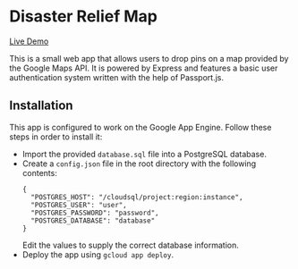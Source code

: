 # Disaster Relief Map
[Live Demo](https://disaster-relief-map.appspot.com/)

This is a small web app that allows users to drop pins on a map provided by the Google Maps API. It is powered by Express and features a basic user authentication system written with the help of Passport.js.

## Installation
This app is configured to work on the Google App Engine. Follow these steps in order to install it:
* Import the provided `database.sql` file into a PostgreSQL database.
* Create a `config.json` file in the root directory with the following contents:
  ```
  {
    "POSTGRES_HOST": "/cloudsql/project:region:instance",
    "POSTGRES_USER": "user",
    "POSTGRES_PASSWORD": "password",
    "POSTGRES_DATABASE": "database"
  }
  ```
  Edit the values to supply the correct database information.
* Deploy the app using `gcloud app deploy`.

